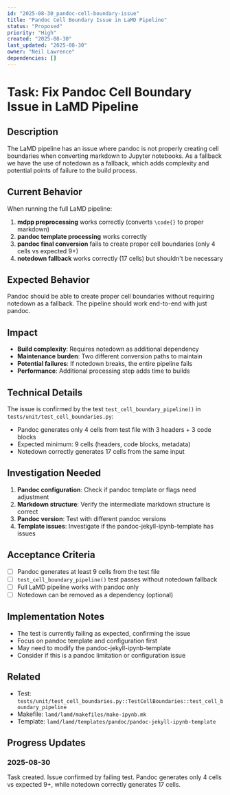 ```yaml
---
id: "2025-08-30_pandoc-cell-boundary-issue"
title: "Pandoc Cell Boundary Issue in LaMD Pipeline"
status: "Proposed"
priority: "High"
created: "2025-08-30"
last_updated: "2025-08-30"
owner: "Neil Lawrence"
dependencies: []
---
```


# Task: Fix Pandoc Cell Boundary Issue in LaMD Pipeline

## Description

The LaMD pipeline has an issue where pandoc is not properly creating cell boundaries when converting markdown to Jupyter notebooks. As a fallback we have the use of notedown as a fallback, which adds complexity and potential points of failure to the build process.

## Current Behavior

When running the full LaMD pipeline:
1. **mdpp preprocessing** works correctly (converts `\code{}` to proper markdown)
2. **pandoc template processing** works correctly
3. **pandoc final conversion** fails to create proper cell boundaries (only 4 cells vs expected 9+)
4. **notedown fallback** works correctly (17 cells) but shouldn't be necessary

## Expected Behavior

Pandoc should be able to create proper cell boundaries without requiring notedown as a fallback. The pipeline should work end-to-end with just pandoc.

## Impact

- **Build complexity**: Requires notedown as additional dependency
- **Maintenance burden**: Two different conversion paths to maintain
- **Potential failures**: If notedown breaks, the entire pipeline fails
- **Performance**: Additional processing step adds time to builds

## Technical Details

The issue is confirmed by the test `test_cell_boundary_pipeline()` in `tests/unit/test_cell_boundaries.py`:

- Pandoc generates only 4 cells from test file with 3 headers + 3 code blocks
- Expected minimum: 9 cells (headers, code blocks, metadata)
- Notedown correctly generates 17 cells from the same input

## Investigation Needed

1. **Pandoc configuration**: Check if pandoc template or flags need adjustment
2. **Markdown structure**: Verify the intermediate markdown structure is correct
3. **Pandoc version**: Test with different pandoc versions
4. **Template issues**: Investigate if the pandoc-jekyll-ipynb-template has issues

## Acceptance Criteria

- [ ] Pandoc generates at least 9 cells from the test file
- [ ] `test_cell_boundary_pipeline()` test passes without notedown fallback
- [ ] Full LaMD pipeline works with pandoc only
- [ ] Notedown can be removed as a dependency (optional)

## Implementation Notes

- The test is currently failing as expected, confirming the issue
- Focus on pandoc template and configuration first
- May need to modify the pandoc-jekyll-ipynb-template
- Consider if this is a pandoc limitation or configuration issue

## Related

- Test: `tests/unit/test_cell_boundaries.py::TestCellBoundaries::test_cell_boundary_pipeline`
- Makefile: `lamd/lamd/makefiles/make-ipynb.mk`
- Template: `lamd/lamd/templates/pandoc/pandoc-jekyll-ipynb-template`

## Progress Updates

### 2025-08-30
Task created. Issue confirmed by failing test. Pandoc generates only 4 cells vs expected 9+, while notedown correctly generates 17 cells.
